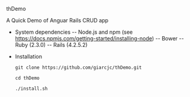 thDemo

A Quick Demo of Anguar Rails CRUD app 

* System dependencies
	-- Node.js and npm (see https://docs.npmjs.com/getting-started/installing-node)
	-- Bower
	-- Ruby (2.3.0) 
	-- Rails (4.2.5.2)

* Installation

	`git clone https://github.com/giarcjc/thDemo.git`

	`cd thDemo`

	`./install.sh`


